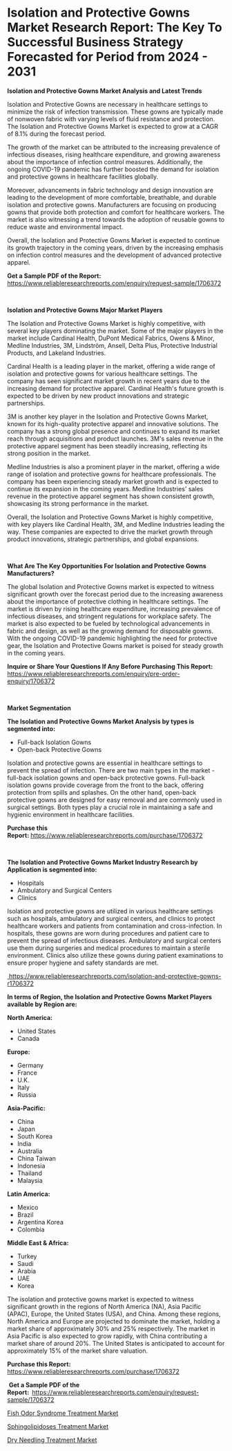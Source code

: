 <p><h1>Isolation and Protective Gowns Market Research Report: The Key To Successful Business Strategy Forecasted for Period from 2024 - 2031</h1></p><p><strong>Isolation and Protective Gowns Market Analysis and Latest Trends</strong></p>
<p><p>Isolation and Protective Gowns are necessary in healthcare settings to minimize the risk of infection transmission. These gowns are typically made of nonwoven fabric with varying levels of fluid resistance and protection. The Isolation and Protective Gowns Market is expected to grow at a CAGR of 8.1% during the forecast period. </p><p>The growth of the market can be attributed to the increasing prevalence of infectious diseases, rising healthcare expenditure, and growing awareness about the importance of infection control measures. Additionally, the ongoing COVID-19 pandemic has further boosted the demand for isolation and protective gowns in healthcare facilities globally.</p><p>Moreover, advancements in fabric technology and design innovation are leading to the development of more comfortable, breathable, and durable isolation and protective gowns. Manufacturers are focusing on producing gowns that provide both protection and comfort for healthcare workers. The market is also witnessing a trend towards the adoption of reusable gowns to reduce waste and environmental impact.</p><p>Overall, the Isolation and Protective Gowns Market is expected to continue its growth trajectory in the coming years, driven by the increasing emphasis on infection control measures and the development of advanced protective apparel.</p></p>
<p><strong>Get a Sample PDF of the Report:&nbsp;</strong> <a href="https://www.reliableresearchreports.com/enquiry/request-sample/1706372">https://www.reliableresearchreports.com/enquiry/request-sample/1706372</a></p>
<p>&nbsp;</p>
<p><strong>Isolation and Protective Gowns Major Market Players</strong></p>
<p><p>The Isolation and Protective Gowns Market is highly competitive, with several key players dominating the market. Some of the major players in the market include Cardinal Health, DuPont Medical Fabrics, Owens & Minor, Medline Industries, 3M, Lindström, Ansell, Delta Plus, Protective Industrial Products, and Lakeland Industries.</p><p>Cardinal Health is a leading player in the market, offering a wide range of isolation and protective gowns for various healthcare settings. The company has seen significant market growth in recent years due to the increasing demand for protective apparel. Cardinal Health's future growth is expected to be driven by new product innovations and strategic partnerships.</p><p>3M is another key player in the Isolation and Protective Gowns Market, known for its high-quality protective apparel and innovative solutions. The company has a strong global presence and continues to expand its market reach through acquisitions and product launches. 3M's sales revenue in the protective apparel segment has been steadily increasing, reflecting its strong position in the market.</p><p>Medline Industries is also a prominent player in the market, offering a wide range of isolation and protective gowns for healthcare professionals. The company has been experiencing steady market growth and is expected to continue its expansion in the coming years. Medline Industries' sales revenue in the protective apparel segment has shown consistent growth, showcasing its strong performance in the market.</p><p>Overall, the Isolation and Protective Gowns Market is highly competitive, with key players like Cardinal Health, 3M, and Medline Industries leading the way. These companies are expected to drive the market growth through product innovations, strategic partnerships, and global expansions.</p></p>
<p>&nbsp;</p>
<p><strong>What Are The Key Opportunities For Isolation and Protective Gowns Manufacturers?</strong></p>
<p><p>The global Isolation and Protective Gowns market is expected to witness significant growth over the forecast period due to the increasing awareness about the importance of protective clothing in healthcare settings. The market is driven by rising healthcare expenditure, increasing prevalence of infectious diseases, and stringent regulations for workplace safety. The market is also expected to be fueled by technological advancements in fabric and design, as well as the growing demand for disposable gowns. With the ongoing COVID-19 pandemic highlighting the need for protective gear, the Isolation and Protective Gowns market is poised for steady growth in the coming years.</p></p>
<p><strong>Inquire or Share Your Questions If Any Before Purchasing This Report:</strong> <a href="https://www.reliableresearchreports.com/enquiry/pre-order-enquiry/1706372">https://www.reliableresearchreports.com/enquiry/pre-order-enquiry/1706372</a></p>
<p>&nbsp;</p>
<p><strong>Market Segmentation</strong></p>
<p><strong>The Isolation and Protective Gowns Market Analysis by types is segmented into:</strong></p>
<p><ul><li>Full-back Isolation Gowns</li><li>Open-back Protective Gowns</li></ul></p>
<p><p>Isolation and protective gowns are essential in healthcare settings to prevent the spread of infection. There are two main types in the market - full-back isolation gowns and open-back protective gowns. Full-back isolation gowns provide coverage from the front to the back, offering protection from spills and splashes. On the other hand, open-back protective gowns are designed for easy removal and are commonly used in surgical settings. Both types play a crucial role in maintaining a safe and hygienic environment in healthcare facilities.</p></p>
<p><strong>Purchase this Report:&nbsp;</strong><a href="https://www.reliableresearchreports.com/purchase/1706372">https://www.reliableresearchreports.com/purchase/1706372</a></p>
<p>&nbsp;</p>
<p><strong>The Isolation and Protective Gowns Market Industry Research by Application is segmented into:</strong></p>
<p><ul><li>Hospitals</li><li>Ambulatory and Surgical Centers</li><li>Clinics</li></ul></p>
<p><p>Isolation and protective gowns are utilized in various healthcare settings such as hospitals, ambulatory and surgical centers, and clinics to protect healthcare workers and patients from contamination and cross-infection. In hospitals, these gowns are worn during procedures and patient care to prevent the spread of infectious diseases. Ambulatory and surgical centers use them during surgeries and medical procedures to maintain a sterile environment. Clinics also utilize these gowns during patient examinations to ensure proper hygiene and safety standards are met.</p></p>
<p><a href="https://www.reliableresearchreports.com/isolation-and-protective-gowns-r1706372">&nbsp;https://www.reliableresearchreports.com/isolation-and-protective-gowns-r1706372</a></p>
<p><strong>In terms of Region, the Isolation and Protective Gowns Market Players available by Region are:</strong></p>
<p>
    <p> <strong> North America: </strong>
        <ul>
            <li>United States</li>
            <li>Canada</li>
        </ul>
        </p> 
    <p> <strong> Europe: </strong>
        <ul>
            <li>Germany</li>
            <li>France</li>
            <li>U.K.</li>
            <li>Italy</li>
            <li>Russia</li>
        </ul>
        </p> 
    <p> <strong> Asia-Pacific: </strong>
        <ul>
            <li>China</li>
            <li>Japan</li>
            <li>South Korea</li>
            <li>India</li>
            <li>Australia</li>
            <li>China Taiwan</li>
            <li>Indonesia</li>
            <li>Thailand</li>
            <li>Malaysia</li>
        </ul>
        </p> 
    <p> <strong> Latin America: </strong>
        <ul>
            <li>Mexico</li>
            <li>Brazil</li>
            <li>Argentina Korea</li>
            <li>Colombia</li>
        </ul>
        </p> 
    <p> <strong> Middle East & Africa: </strong>
        <ul>
            <li>Turkey</li>
            <li>Saudi</li>
            <li>Arabia</li>
            <li>UAE</li>
            <li>Korea</li>
        </ul>
    </p>
    </p>
<p><p>The isolation and protective gowns market is expected to witness significant growth in the regions of North America (NA), Asia Pacific (APAC), Europe, the United States (USA), and China. Among these regions, North America and Europe are projected to dominate the market, holding a market share of approximately 30% and 25% respectively. The market in Asia Pacific is also expected to grow rapidly, with China contributing a market share of around 20%. The United States is anticipated to account for approximately 15% of the market share valuation.</p></p>
<p><strong>Purchase this Report: </strong><a href="https://www.reliableresearchreports.com/purchase/1706372">https://www.reliableresearchreports.com/purchase/1706372</a></p>
<p>&nbsp;<strong>Get a Sample PDF of the Report:&nbsp;&nbsp;</strong><a href="https://www.reliableresearchreports.com/enquiry/request-sample/1706372">https://www.reliableresearchreports.com/enquiry/request-sample/1706372</a></p>
<p><strong></strong></p>
<p><p><a href="https://github.com/luckyshygirl/Market-Research-Report-List-6/blob/main/fish-odor-syndrome-treatment-market.md">Fish Odor Syndrome Treatment Market</a></p><p><a href="https://github.com/markusgodoy/Market-Research-Report-List-4/blob/main/sphingolipidoses-treatment-market.md">Sphingolipidoses Treatment Market</a></p><p><a href="https://github.com/vimar16th/Market-Research-Report-List-6/blob/main/dry-needling-treatment-market.md">Dry Needling Treatment Market</a></p></p>